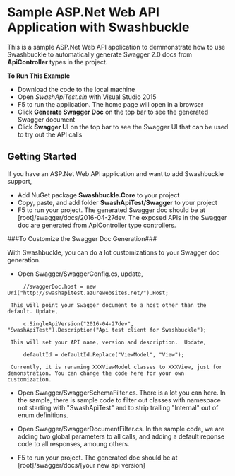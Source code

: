Sample ASP.Net Web API Application with Swashbuckle
=========

This is a sample ASP.Net Web API application to demmonstrate how to use Swashbuckle to automatically generate Swagger 2.0 docs from **ApiController** types in the project.

**To Run This Example**

* Download the code to the local machine
* Open *SwashApiTest.sln* with Visual Studio 2015
* F5 to run the application. The home page will open in a browser
* Click **Generate Swagger Doc** on the top bar to see the generated Swagger document
* Click **Swagger UI** on the top bar to see the Swagger UI that can be used to try out the API calls

## Getting Started ##

If you have an ASP.Net Web API application and want to add Swashbuckle support,

* Add NuGet package **Swashbuckle.Core** to your project
* Copy, paste, and add folder **SwashApiTest/Swagger** to your project
* F5 to run your project. The generated Swagger doc should be at [root]/swagger/docs/2016-04-27dev. The exposed APIs in the Swagger doc are generated from ApiController type controllers.

###To Customize the Swagger Doc Generation###

With Swashbuckle, you can do a lot customizations to your Swagger doc generation.

* Open Swagger/SwaggerConfig.cs, update, 
```
     //swaggerDoc.host = new Uri("http://swashapitest.azurewebsites.net/").Host;
```
     This will point your Swagger document to a host other than the default. Update,
```
     c.SingleApiVersion("2016-04-27dev", "SwashApiTest").Description("Api test client for Swashbuckle");
```
     This will set your API name, version and description.  Update,
```
     defaultId = defaultId.Replace("ViewModel", "View");
```
     Currently, it is renaming XXXViewModel classes to XXXView, just for demonstration. You can change the code here for your own customization.

* Open Swagger/SwaggerSchemaFilter.cs. There is a lot you can here. In the sample, there is sample code to filter out classes with namespace not starting with "SwashApiTest" and 
     to strip trailing "Internal" out of enum definitions.

* Open Swagger/SwaggerDocumentFilter.cs. In the sample code, we are adding two global parameters to all calls, 
     and adding a default reponse code to all responses, amoung others.

* F5 to run your project. The generated doc should be at [root]/swagger/docs/[your new api version]
